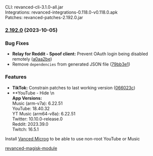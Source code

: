 CLI: revanced-cli-3.1.0-all.jar  
Integrations: revanced-integrations-0.118.0-v0.118.0.apk  
Patches: revanced-patches-2.192.0.jar  

### [2.192.0](https://github.com/ReVanced/revanced-patches/compare/v2.191.0...v2.192.0) (2023-10-05)
### Bug Fixes
* **Relay for Reddit - Spoof client:** Prevent OAuth login being disabled remotely ([a0aa2be](https://github.com/ReVanced/revanced-patches/commit/a0aa2be86d25aab2803901b4100fdc75461e94bc))
* Remove `dependencies` from generated JSON file ([79bb3e1](https://github.com/ReVanced/revanced-patches/commit/79bb3e164f84094c639ac9e567dc0a5ce70300bd))
### Features
* **TikTok:** Constrain patches to last working version ([066023c](https://github.com/ReVanced/revanced-patches/commit/066023ca148b413b0848c0939e0bab2b3ff32b3a))
* **YouTube - Hide \n  
**App Versions:**  
Music (arm-v7a): 6.22.51  
YouTube: 18.40.32  
YT Music (arm64-v8a): 6.22.51  
Twitter: 10.10.0-release.0  
Reddit: 2023.39.0  
Twitch: 16.5.1  

Install [Vanced Microg](https://github.com/TeamVanced/VancedMicroG/releases) to be able to use non-root YouTube or Music  

[revanced-magisk-module](https://github.com/j-hc/revanced-magisk-module)  
